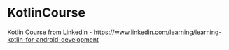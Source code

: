 # KotlinCourse
Kotlin Course from LinkedIn - https://www.linkedin.com/learning/learning-kotlin-for-android-development
